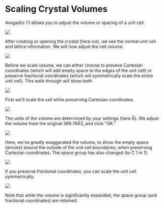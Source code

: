 # Scaling Crystal Volumes

Avogadro 1.1 allows you to adjust the volume or spacing of a unit cell.

![][1]

[1]: images/6-scaling-crystal-volumes/media_1340337013909.png

After creating or opening the crystal (here ice), we see the normal unit cell and lattice information. We will now adjust the cell volume.

![][2]

[2]: images/6-scaling-crystal-volumes/media_1340336935090.png

Before we scale volume, we can either choose to preseve Cartesian coordinates (which will add empty space to the edges of the unit cell) or preserve fractional coordinates (which will symmetrically scale the entire unit cell). This walk-through will show both.

![][3]

[3]: images/6-scaling-crystal-volumes/media_1340336917161.png

First we'll scale the cell while preserving Cartesian coordinates.

![][4]

[4]: images/6-scaling-crystal-volumes/media_1340337222403.png

The units of the volume are determined by your settings (here Å). We adjust the volume from the original 389.78Å3, and click "OK."

![][5]

[5]: images/6-scaling-crystal-volumes/media_1340337322190.png

Here, we've greatly exaggerated the volume, to show the empty space (arrows) around the outside of the unit cell boundaries, when preserving Cartesian coordinates. The space group has also changed (to C 1 m 1).

![][6]

[6]: images/6-scaling-crystal-volumes/media_1340337494733.png

If you preserve fractional coordinates, you can scale the unit cell symmetrically.

![][7]

[7]: images/6-scaling-crystal-volumes/media_1340337575679.png

Note that while the volume is significantly expanded, the space group (and fractional coordinates) are retained.
